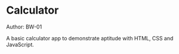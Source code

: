 # Calculator

Author: BW-01

A basic calculator app to demonstrate aptitude with HTML, CSS and JavaScript.

